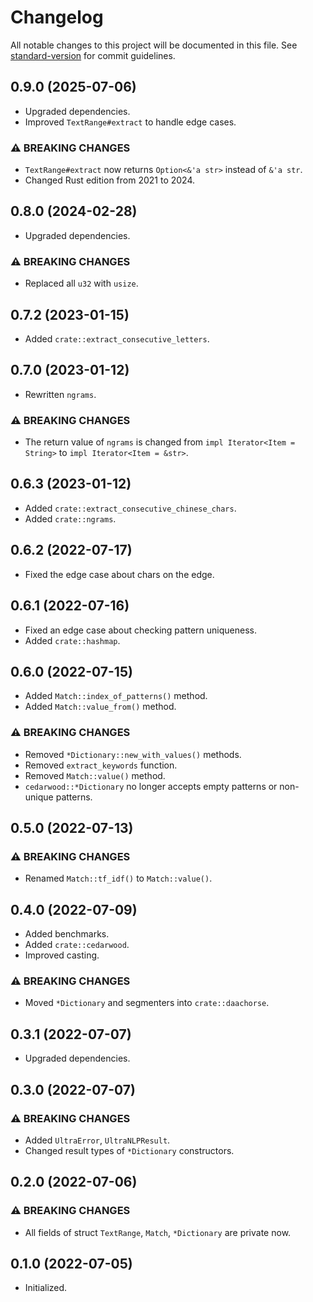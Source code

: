 # Changelog
All notable changes to this project will be documented in this file. See [standard-version](https://github.com/conventional-changelog/standard-version) for commit guidelines.

## 0.9.0 (2025-07-06)
- Upgraded dependencies.
- Improved `TextRange#extract` to handle edge cases.

### ⚠ BREAKING CHANGES
- `TextRange#extract` now returns `Option<&'a str>` instead of `&'a str`.
- Changed Rust edition from 2021 to 2024.

## 0.8.0 (2024-02-28)
- Upgraded dependencies.

### ⚠ BREAKING CHANGES
- Replaced all `u32` with `usize`.

## 0.7.2 (2023-01-15)
- Added `crate::extract_consecutive_letters`.

## 0.7.0 (2023-01-12)
- Rewritten `ngrams`.

### ⚠ BREAKING CHANGES
- The return value of `ngrams` is changed from `impl Iterator<Item = String>` to `impl Iterator<Item = &str>`.

## 0.6.3 (2023-01-12)
- Added `crate::extract_consecutive_chinese_chars`.
- Added `crate::ngrams`.

## 0.6.2 (2022-07-17)
- Fixed the edge case about chars on the edge.

## 0.6.1 (2022-07-16)
- Fixed an edge case about checking pattern uniqueness.
- Added `crate::hashmap`.

## 0.6.0 (2022-07-15)
- Added `Match::index_of_patterns()` method.
- Added `Match::value_from()` method.

### ⚠ BREAKING CHANGES
- Removed `*Dictionary::new_with_values()` methods.
- Removed `extract_keywords` function.
- Removed `Match::value()` method.
- `cedarwood::*Dictionary` no longer accepts empty patterns or non-unique patterns.

## 0.5.0 (2022-07-13)
### ⚠ BREAKING CHANGES
- Renamed `Match::tf_idf()` to `Match::value()`.

## 0.4.0 (2022-07-09)
- Added benchmarks.
- Added `crate::cedarwood`.
- Improved casting.

### ⚠ BREAKING CHANGES
- Moved `*Dictionary` and segmenters into `crate::daachorse`.

## 0.3.1 (2022-07-07)
- Upgraded dependencies.

## 0.3.0 (2022-07-07)
### ⚠ BREAKING CHANGES
- Added `UltraError`, `UltraNLPResult`.
- Changed result types of `*Dictionary` constructors.

## 0.2.0 (2022-07-06)
### ⚠ BREAKING CHANGES
- All fields of struct `TextRange`, `Match`, `*Dictionary` are private now.

## 0.1.0 (2022-07-05)
- Initialized.
